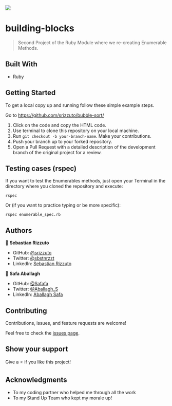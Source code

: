 ![](https://img.shields.io/badge/Microverse-blueviolet)
# building-blocks

> Second Project of the Ruby Module where we re-creating Enumerable Methods.
## Built With

- Ruby

## Getting Started

To get a local copy up and running follow these simple example steps.

Go to https://github.com/srizzuto/bubble-sort/

1. Click on the code and copy the HTML code.
2. Use terminal to clone this repository on your local machine.
3. Run <code>git checkout -b your-branch-name</code>. Make your contributions.
4. Push your branch up to your forked repository.
5. Open a Pull Request with a detailed description of the development branch of the original project for a review.


## Testing cases (rspec)

If you want to test the Enumerables methods, just open your Terminal in the directory where you cloned the repository and execute:

<code>rspec </code>

Or (if you want to practice typing or be more specific):

<code>rspec enumerable_spec.rb</code>

## Authors

👤 **Sebastian Rizzuto**

- GitHub: [@srizzuto](https://github.com/srizzuto)
- Twitter: [@sbstnrzzt](https://twitter.com/sbstnrzzt)
- LinkedIn: [Sebastian Rizzuto](https://www.linkedin.com/in/srizzuto/)


👤 **Safa Aballagh** 

- GitHub: [@Safafa](https://github.com/safafa) 
- Twitter: [@Aballagh_S](https://twitter.com/Aballagh_S) 
- LinkedIn: [Aballagh Safa](https://www.linkedin.com/in/aballaghsafa/) 

## Contributing

Contributions, issues, and feature requests are welcome!

Feel free to check the [issues page](https://github.com/srizzuto/bubble-sort/issues).

## Show your support

Give a ⭐️ if you like this project!

## Acknowledgments

- To my coding partner who helped me through all the work
- To my Stand Up Team who kept my morale up!

